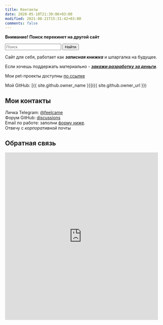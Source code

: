 ```yaml
---
title: Контакты
date: 2020-05-10T21:39:06+03:00
modified: 2021-08-21T15:31:42+03:00
comments: false
---
```


**Внимание! Поиск перекинет на другой сайт**
<form name="search" method="get" target="_blank" action="https://github.com/Feelcame/{{ site.github.repository_name }}/search">
<input type="search" name="q" placeholder="Поиск">
<button type="submit">Найти</button> 
</form>

Сайт для себя, работает как ***записная книжка*** и шпаргалка на будущее.

Если хочешь поддержать материально - [***закажи разработку за деньги***](#обратная-связь).

Мои pet-проекты доступны [по ссылке](/projects/)

Мой GitHub: [{{ site.github.owner_name }}]({{ site.github.owner_url }})

## Мои контакты 
Личка Telegram: [@feelcame](https://t.me/feelcame)  
Форум GitHub: [discussions](https://github.com/Feelcame/feelcame.github.io/discussions)  
Email по работе: заполни [форму ниже](#обратная-связь).  
Отвечу с _корпоративной_ почты

## Обратная связь
<iframe src="https://formstruct.ru/form/6177bc223910cc59358b456d" width="100%" height="550" align="left" style="position:relative;" frameborder="0" scrolling="yes" markdown="0">Frame error</iframe>


